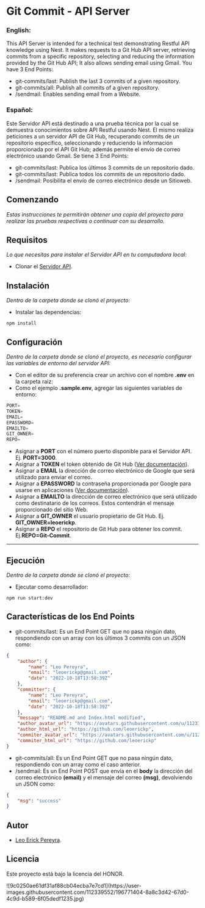 # Git Commit - API Server
### English: 
This API Server is intended for a technical test demonstrating Restful API knowledge using Nest. It makes requests to a Git Hub API server, retrieving commits from a specific repository, selecting and reducing the information provided by the Git Hub API; It also allows sending email using Gmail. You have 3 End Points:
* git-commits/last: Publish the last 3 commits of a given repository.
* git-commits/all: Publish all commits of a given repository.
* /sendmail: Enables sending email from a Website.
### Español:
Este Servidor API está destinado a una prueba técnica por la cual se demuestra conocimientos sobre API Restful usando Nest. El mismo realiza peticiones a un servidor API de Git Hub, recuperando commits de un repositorio específico, seleccionando y reduciendo la información proporcionada por el API Git Hub; además permite el envío de correo electrónico usando Gmail. Se tiene 3 End Points:
* git-commits/last: Publica los últimos 3 commits de un repositorio dado.
* git-commits/last: Publica todos los commits de un repositorio dado.
* /sendmail: Posibilita el envío de correo electrónico desde un Sitioweb.
## Comenzando
_Estas instrucciones te permitirán obtener una copia del proyecto para realizar las pruebas respectivas o continuar con su desarrollo._
## Requisitos
_Lo que necesitas para instalar el Servidor API en tu computadora local:_
* Clonar el [Servidor API](https://github.com/leoerickp/Git-Commit-APIServer.git).
## Instalación
_Dentro de la carpeta donde se clonó el proyecto:_
* Instalar las dependencias:
```console
npm install
```
## Configuración
_Dentro de la carpeta donde se clonó el proyecto, es necesario configurar las variables de entorno del servidor API:_
* Con el editor de su preferencia crear un archivo con el nombre **.env** en la carpeta raiz:
* Como el ejemplo **.sample.env**, agregar las siguientes variables de entorno:
```javascript
PORT=
TOKEN=
EMAIL=
EPASSWORD=
EMAILTO=
GIT_OWNER=
REPO=
```
* Asignar a **PORT** con el número puerto disponible para el Servidor API. Ej. **PORT=3000**.
* Asignar a **TOKEN** el token obtenido de Git Hub ([Ver documentación](https://docs.github.com/es/rest)).
* Asignar a **EMAIL** la dirección de correo electrónico de Google que será utilizado para enviar el correo.
* Asignar a **EPASSWORD** la contraseña proporcionada por Google para usarse en aplicaciones ([Ver documentación](https://support.google.com/accounts/answer/185833)). 
* Asignar a **EMAILTO** la dirección de correo electrónico que será utilizado como destinatario de los correos. Estos contendrán el mensaje proporcionado del sitio Web.
* Asignar a **GIT_OWNER** el usuario propietario de Git Hub. Ej. **GIT_OWNER=leoerickp**.
* Asignar a **REPO** el repositorio de Git Hub para obtener los commit. Ej.**REPO=Git-Commit**.
---------------
## Ejecución
_Dentro de la carpeta donde se clonó el proyecto:_
* Ejecutar como desarrollador:
```console
npm run start:dev
```
## Características de los End Points
* git-commits/last: Es un End Point GET que no pasa ningún dato, respondiendo con un array con los últimos 3 commits con un JSON como:
```json
{
    "author": {
        "name": "Leo Pereyra",
        "email": "leoerickp@gmail.com",
        "date": "2022-10-18T13:58:39Z"
    },
    "committer": {
        "name": "Leo Pereyra",
        "email": "leoerickp@gmail.com",
        "date": "2022-10-18T13:58:39Z"
    },
    "message": "README.md and Index.html modified",
    "author_avatar_url": "https://avatars.githubusercontent.com/u/112339552?v=4",
    "author_html_url": "https://github.com/leoerickp",
    "commiter_avatar_url": "https://avatars.githubusercontent.com/u/112339552?v=4",
    "commiter_html_url": "https://github.com/leoerickp"
}
```
* git-commits/all: Es un End Point GET que no pasa ningún dato, respondiendo con un array como el caso anterior.
* /sendmail: Es un End Point POST que envía en el **body** la dirección del correo electrónico **(email)** y el mensaje del correo **(msg)**, devolviendo un JSON como:
```json
{
    "msg": "success"
}
```
## Autor
* [Leo Erick Pereyra](https://github.com/leoerickp).
## Licencia
Este proyecto está bajo la licencia del HONOR.


<div height="200" width="200">![9c0250ae61df31af88cb04ecba7e7cd1](https://user-images.githubusercontent.com/112339552/196771404-8a8c3d42-67d0-4c9d-b589-6f05dedf1235.jpg)
</div>
